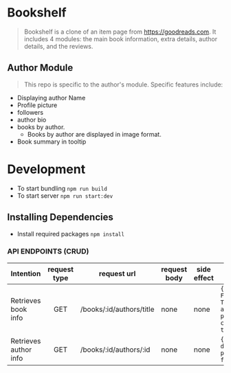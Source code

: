 # Bookshelf

> Bookshelf is a clone of an item page from https://goodreads.com. It includes 4 modules: the main book information, extra details, author details, and the reviews.

## Author Module
> This repo is specific to the author's module. Specific features include:
 * Displaying author Name
 * Profile picture 
 * followers
 * author bio
 * books by author. 
   * Books by author are displayed in image format.
 * Book summary in tooltip 
 
 # Development 
 * To start bundling ```npm run build```
 * To start server ```npm run start:dev```
 
 ## Installing Dependencies 
 * Install required packages ```npm install```

### API ENDPOINTS (CRUD) 
|Intention                  | request type  | request url       | request body             | side effect         | response body 
|---------------------------|:-------------:|-------------------|--------------------------|---------------------|----------------------------------------------|
| Retrieves book info     | GET           | /books/:id/authors/title      | none             | none                | `{id:1,title:Generic Frozen Towels,description:..., author_id:..., published_year:..., cover:..., status:want to read"}` |
| Retrieves author info  | GET            | /books/:id/authors/:id          | none             | none                | `{id:1, name:..., details:..., profile_pic:..., followers:...}` |


